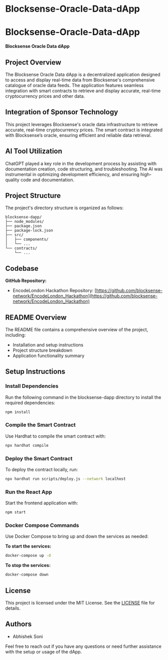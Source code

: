 # Blocksense-Oracle-Data-dApp

# Blocksense-Oracle-Data-dApp

**Blocksense Oracle Data dApp**

## Project Overview
The Blocksense Oracle Data dApp is a decentralized application designed to access and display real-time data from Blocksense's comprehensive catalogue of oracle data feeds. The application features seamless integration with smart contracts to retrieve and display accurate, real-time cryptocurrency prices and other data.

## Integration of Sponsor Technology
This project leverages Blocksense's oracle data infrastructure to retrieve accurate, real-time cryptocurrency prices. The smart contract is integrated with Blocksense’s oracle, ensuring efficient and reliable data retrieval.

## AI Tool Utilization
ChatGPT played a key role in the development process by assisting with documentation creation, code structuring, and troubleshooting. The AI was instrumental in optimizing development efficiency, and ensuring high-quality code and documentation.

## Project Structure
The project's directory structure is organized as follows:

```
blocksense-dapp/
├── node_modules/
├── package.json
├── package-lock.json
├── src/
│   ├── components/
│   └── ...
└── contracts/
    └── ...
```

## Codebase
**GitHub Repository:**

- EncodeLondon Hackathon Repository: [https://github.com/blocksense-network/EncodeLondon_Hackathon](https://github.com/blocksense-network/EncodeLondon_Hackathon)

## README Overview
The README file contains a comprehensive overview of the project, including:

- Installation and setup instructions
- Project structure breakdown
- Application functionality summary

## Setup Instructions

### Install Dependencies
Run the following command in the blocksense-dapp directory to install the required dependencies:
```sh
npm install
```

### Compile the Smart Contract
Use Hardhat to compile the smart contract with:
```sh
npx hardhat compile
```

### Deploy the Smart Contract
To deploy the contract locally, run:
```sh
npx hardhat run scripts/deploy.js --network localhost
```

### Run the React App
Start the frontend application with:
```sh
npm start
```

### Docker Compose Commands
Use Docker Compose to bring up and down the services as needed:

**To start the services:**
```sh
docker-compose up -d
```

**To stop the services:**
```sh
docker-compose down
```

## License
This project is licensed under the MIT License. See the [LICENSE](LICENSE) file for details.

## Authors
- Abhishek Soni

Feel free to reach out if you have any questions or need further assistance with the setup or usage of the dApp.
```` ▋
